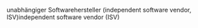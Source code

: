 <span data-ttu-id="7f373-101">unabhängiger Softwarehersteller (independent software vendor, ISV)</span><span class="sxs-lookup"><span data-stu-id="7f373-101">independent software vendor (ISV)</span></span>